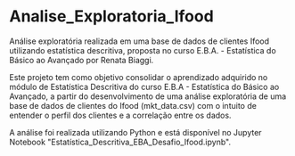 # Analise_Exploratoria_Ifood
Análise exploratória realizada em uma base de dados de clientes Ifood utilizando estatística descritiva, proposta no curso E.B.A. - Estatística do Básico ao Avançado por Renata Biaggi.

Este projeto tem como objetivo consolidar o aprendizado adquirido no módulo de Estatística Descritiva do curso E.B.A - Estatística do Básico ao Avançado, a partir do desenvolvimento de uma análise exploratória de uma base de dados de clientes do Ifood (mkt_data.csv) com o intuito de entender o perfil dos clientes e a correlação entre os dados.

A análise foi realizada utilizando Python e está disponível no Jupyter Notebook "Estatística_Descritiva_EBA_Desafio_Ifood.ipynb".
